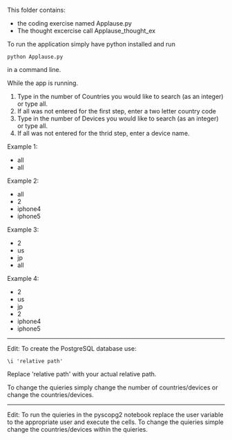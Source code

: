 This folder contains:
 * the coding exercise named Applause.py
 * The thought excercise call Applause_thought_ex

To run the application simply have python installed and run 
    
    python Applause.py 

in a command line.

While the app is running.

1. Type in the number of Countries you would like to search (as an integer) or type all.
2. If all was not entered for the first step, enter a two letter country code
3. Type in the number of Devices you would like to search (as an integer) or type all.
4. If all was not entered for the thrid step, enter a device name.

Example 1:
* all
* all

Example 2:
* all
* 2
* iphone4
* iphone5

Example 3:
* 2
* us
* jp
* all

Example 4:
* 2
* us
* jp
* 2
* iphone4
* iphone5

---------------------------------------------------------------------------------------------------------------------------------------------

Edit:
To create the PostgreSQL database use: 

    \i 'relative path'

Replace 'relative path' with your actual relative path.

To change the quieries simply change the number of countries/devices or change the countries/devices.

--------------------------------------------------------------------------------------------------------------------------------------------- 
Edit:
To run the quieries in the pyscopg2 notebook replace the user variable to the appropriate user and execute the cells.
To change the quieries simple change the countries/devices within the quieries.